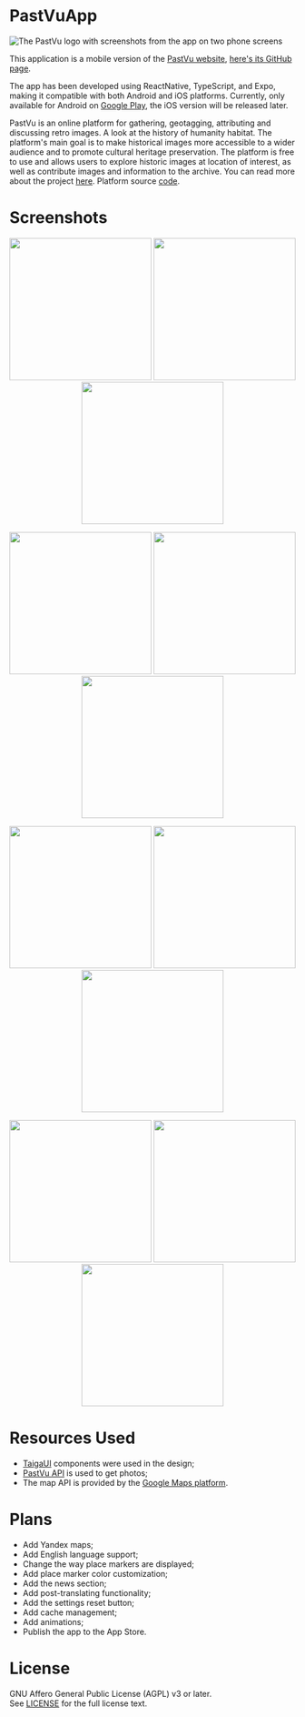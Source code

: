 # PastVuApp

![The PastVu logo with screenshots from the app on two phone
screens](./img/top_image.png)

This application is a mobile version of the [PastVu
website](https://pastvu.com/), [here's its GitHub
page](https://github.com/PastVu/pastvu).

The app has been developed using ReactNative, TypeScript, and Expo, making it
compatible with both Android and iOS platforms. Currently, only available for
Android on [Google
Play](https://play.google.com/store/apps/details?id=com.pelixpng.PastVuApp),
the iOS version will be released later.

PastVu is an online platform for gathering, geotagging, attributing and
discussing retro images. A look at the history of humanity habitat. The
platform's main goal is to make historical images more accessible to a wider
audience and to promote cultural heritage preservation. The platform is free to
use and allows users to explore historic images at location of interest, as
well as contribute images and information to the archive. You can read more
about the project [here](https://docs.pastvu.com/en/about). Platform source
[code](https://github.com/PastVu).

# Screenshots

<p align="center">
  <img src="img/1.png" width="250" />
  <img src="img/2.png" width="250" /> 
  <img src="img/3.png" width="250" />
</p>

<p align="center">
  <img src="img/4.png" width="250" />
  <img src="img/5.png" width="250" /> 
  <img src="img/6.png" width="250" />
</p>

<p align="center">
  <img src="img/7.png" width="250" />
  <img src="img/8.png" width="250" /> 
  <img src="img/9.png" width="250" />
</p>

<p align="center">
  <img src="img/10.png" width="250" />
  <img src="img/11.png" width="250" /> 
  <img src="img/12.png" width="250" />
</p>

# Resources Used

- [TaigaUI](https://taiga-ui.dev/) components were used in the design;
- [PastVu API](https://docs.pastvu.com/dev/api) is used to get photos;
- The map API is provided by the [Google Maps
  platform](https://developers.google.com/maps).

# Plans

- Add Yandex maps;
- Add English language support;
- Change the way place markers are displayed;
- Add place marker color customization;
- Add the news section;
- Add post-translating functionality;
- Add the settings reset button;
- Add cache management;
- Add animations;
- Publish the app to the App Store.

# License

GNU Affero General Public License (AGPL) v3 or later.  
See [LICENSE](https://github.com/pelixpng/PastVuApp/blob/master/LICENSE) for
the full license text.
